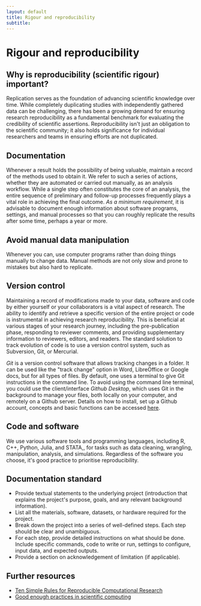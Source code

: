 ```yaml
---
layout: default
title: Rigour and reproducibility
subtitle: 
---
```


# Rigour and reproducibility

## Why is reproducibility (scientific rigour) important?

Replication serves as the foundation of advancing scientific knowledge over time. While completely duplicating studies with independently gathered data can be challenging, there has been a growing demand for ensuring research reproducibility as a fundamental benchmark for evaluating the credibility of scientific assertions. Reproducibility isn't just an obligation to the scientific community; it also holds significance for individual researchers and teams in ensuring efforts are not duplicated. 

## Documentation 

Whenever a result holds the possibility of being valuable, maintain a record of the methods used to obtain it. We refer to such a series of actions, whether they are automated or carried out manually, as an analysis workflow. While a single step often constitutes the core of an analysis, the entire sequence of preliminary and follow-up processes frequently plays a vital role in achieving the final outcome. *As a minimum requirement*, it is advisable to document enough information about software programs, settings, and manual processes so that you can roughly replicate the results after some time, perhaps a year or more. 

## Avoid manual data manipulation 

Whenever you can, use computer programs rather than doing things manually to change data. Manual methods are not only slow and prone to mistakes but also hard to replicate.

## Version control

Maintaining a record of modifications made to your data, software and code by either yourself or your collaborators is a vital aspect of research. The ability to identify and retrieve a specific version of the entire project or code is instrumental in achieving research reproducibility. This is beneficial at various stages of your research journey, including the pre-publication phase, responding to reviewer comments, and providing supplementary information to reviewers, editors, and readers. The standard solution to track evolution of code is to use a version control system, such as Subversion, Git, or Mercurial.

*Git* is a version control software that allows tracking changes in a folder. It can be used like the "track change" option in Word, LibreOffice or Google docs, but for all types of files. By default, one uses a terminal to give Git instructions in the command line. To avoid using the command line terminal, you could use the client/interface *Github Desktop*, which uses Git in the background to manage your files, both locally on your computer, and remotely on a Github server. Details on how to install, set up a Github account, concepts and basic functions can be accessed [here](https://epirhandbook.com/en/version-control-and-collaboration-with-git-and-github.html).

## Code and software

We use various software tools and programming languages, including R, C++, Python, Julia, and STATA,, for tasks such as data cleaning, wrangling, manipulation, analysis, and simulations. Regardless of the software you choose, it's good practice to prioritise reproducibility.

## Documentation standard

* Provide textual statements to the underlying project (introduction that explains the project's purpose, goals, and any relevant background information).
* List all the materials, software, datasets, or hardware required for the project.
* Break down the project into a series of well-defined steps. Each step should be clear and unambiguous.
* For each step, provide detailed instructions on what should be done. Include specific commands, code to write or run, settings to configure, input data, and expected outputs.
* Provide a section on acknowledgement of limitation (if applicable).

## Further resources

* [Ten Simple Rules for Reproducible Computational Research](https://journals.plos.org/ploscompbiol/article?id=10.1371/journal.pcbi.1003285)
* [Good enough practices in scientific computing](https://journals.plos.org/ploscompbiol/article?id=10.1371/journal.pcbi.1005510#sec009)
